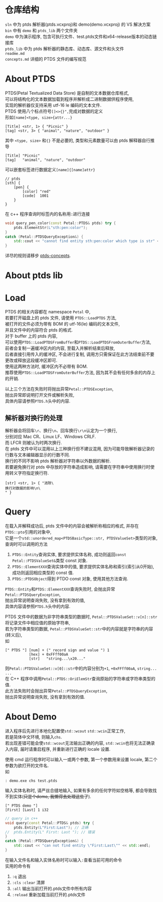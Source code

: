 # 仓库结构

`sln` 中为 ptds 解析器(ptds.vcxproj)和 demo(demo.vcxproj) 的 VS 解决方案  
`bin` 中有 `demo` 和 `ptds_lib` 两个文件夹  
`demo` 中为演示程序, 包含可执行文件、test.ptds文件和x64-release版本的动态链接库  
`ptds_lib` 中为 ptds 解析器的静态库、动态库、源文件和头文件  
`readme.md`  
`concepts.md` 详细的 PTDS 文件的编写规范  

# About PTDS
PTDS(Petal Textualized Data Store) 是自制的文本数据仓库格式,  
可以将结构化的文本数据加载到程序并解析成二进制数据供程序使用,  
实现的解析器仅支持采用 utf-16 le 编码的文本文件.  
PTDS 使用八个标点符号`[]<>{}",`完成对数据的定义  
形如`[name]<type, size>{attr...}`  
```
[Title] <str, 1> { "Picnic" }
[tag] <str, 3> { "animal", "nature", "outdoor" }
```
其中 `<type, size>` 和`{}` 不是必要的, 类型和元素数量可以由 ptds 解释器自行推导  
```
[Title] "Picnic"
[tag]   "animal", "nature", "outdoor"
```
可以嵌套标签进行数据定义`[name]{[name]attr}`  
```
// ptds
[sth] {
    [pen] {
        [color] "red"
        [code]  1001
    }
}
```
在 c++ 程序查询时标签内的名称用`:`进行连接  
``` c++
void query_pen_color(const Petal::PTDS& ptds) try {
    ptds.ElementStr(L"sth:pen:color");
}
catch (Petal::PTDSQueryException&) {
    std::cout << "cannot find entity sth:pen:color which type is str" << std::endl;
}
```
详尽的规则请移步 [ptds-concepts](concepts.md "Standard of PTDS").  

# About ptds lib

# Load

PTDS 的相关内容都在 namespace `Petal` 中,  
若要打开磁盘上的 ptds 文件, 请使用 `PTDS::LoadPTDS` 方法,  
被打开的文件必须为带有 BOM 的 utf-16(le) 编码的文本文件,  
并且文件中的内容符合 ptds 的格式.  
对于 buffer 上的 ptds 内容,  
可以使用`PTDS::LoadPTDSFromBuffer`和`PTDS::LoadPTDSFromOuterBuffer`方法,  
前者会复制一遍缓冲区内的内容, 至载入并解析结束后释放,  
后者直接引用传入的缓冲区, 不会进行复制, 调用方只需保证在此方法结束前不要更改或释放这段缓冲区即可.  
使用这两种方法时, 缓冲区内不必带有 BOM.  
推荐使用`PTDS::LoadPTDSFromOuterBuffer`方法, 因为其不会有任何多余的内存上的开销.  

以上三个方法在失败时将抛出异常`Petal::PTDSException`,  
抛出异常即说明打开文件或解析失败,  
具体内容请参照`PTDS.h`头中的内容.  

## 解析器对换行的处理 

解析器会将回车`\r`、换行`\n`、回车换行`\r\n`认定为一个换行,  
分别对应 Mac CR、Linux LF、Windows CRLF.  
而 LFCR 则被认为时两次换行.  
在 ptds 文件中可以混用以上三种换行但不建议混用, 因为可能导致解析器记录的行数与文本编辑器显示的行数不同.  
换行的不同不影响 ptds 解析器对字符串以外数据的解析.  
若要避免换行对 ptds 中存放的字符串造成影响, 请需要在字符串中使用换行时使用转义字符指定换行符.  
```
[str] <str, 1> { "消除\
换行对数据的影响\n\
" }
```

# Query

在载入并解释成功后, ptds 文件中的内容会被解析称相应的格式, 并存在`PTDS::pto`引用的对象中,  
它是一个`std::unordered_map<PTDSBasicType::str, PTDSValueSet>`类型的对象,  
查询时可以调用的方法
1. `PTDS::Entity`查询实体, 要求提供实体名称, 成功则返回`const Petal::PTDSValueSet&`类型 const 对象.  
2. `PTDS::ElementXXX`查询实体中的值, 要求提供实体名称和索引(索引从0开始), 成功则返回相应类型的 const 值.  
3. `PTDS::PTDSObject`得到 PTDO const 对象, 使用其他方法查询.  

`PTDS::Entity`和`PTDS::ElementXXX`查询失败时, 会抛出异常`Petal::PTDSQueryException`,  
抛出异常说明查询失败, 没有拿到有效的值,  
具体内容请参照`PTDS.h`头中的内容.  

PTDS 文件中的数据为非字符串类型的数据时, `Petal::PTDSValueSet::v[n]::str`将记录文件中相应值的原始字符串,  
若为字符串类型的数据, `Petal::PTDSValueSet::str`中的内容就是字符串的内容(转义后),  
如  
```
[" PTDS "] [num] + (" record sign and value ") 1
           [hex] + 0xFFff00aA
           [str]   "string...\x20..."
```
则`Petal::PTDSValueSet::v[0]::str`中的内容分别为`+1`, `+0xFFff00aA`, `string... ...`   
在 C++ 程序中调用`Petal::PTDS::OriElemStr`查询原始的字符串或字符串类型的值.  
此方法失败时会抛出异常`Petal::PTDSQueryException`,  
抛出异常说明查询失败, 没有拿到有效的值.  

# About Demo

进入程序后先进行本地化配置使`std::wcout` `std::wcin`正常工作,  
若是简体中文环境, 则输入`chs`.  
若出现差错可能会使`std::wcout`无法输出正确的内容, `std::wcin`也将无法正确录入内容, 届时请重启程序, 并重新进行正确的 locale 设置.  

使用 cmd 运行程序时可以输入一或两个参数, 第一个参数用来设置 locale, 第二个参数为欲打开的文件名.  
如  
```
: demo.exe chs test.ptds
```

输入实体名称时, 请严丝合缝地输入, 如果有多余的任何字符如空格等, 都会导致找不到实体(~~只是个demo, 我懒得去处理这些了~~).  
```
[" PTDS demo "]
[First] [Last] 1 i32
```
``` c++
// query in c++
void query(const Petal::PTDS& ptds) try {
    ptds.Entity(L"First:Last"); // 正确
//  ptds.Entity(L" First: Last "); // 错误
}
catch (Petal::PTDSQueryException&) {
    std::cout << "can not find entity \"First:Last\"" << std::endl;
}
```

在输入文件名和输入实体名称时可以输入`:`查看当前可用的命令  
实用的命令有
1. `:q` 退出
2. `:cls` `:clear` 清屏
3. `:all` 输出当前打开的.ptds文件中所有内容
4. `:reload` 重新加载当前打开的.ptds文件
